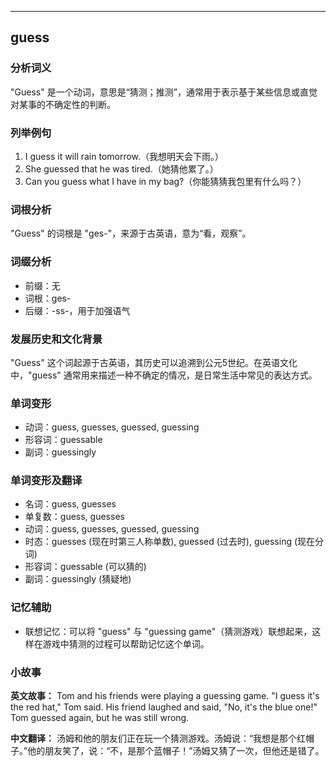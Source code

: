 
---------------
## guess
### 分析词义
"Guess" 是一个动词，意思是“猜测；推测”，通常用于表示基于某些信息或直觉对某事的不确定性的判断。

### 列举例句
1. I guess it will rain tomorrow.（我想明天会下雨。）
2. She guessed that he was tired.（她猜他累了。）
3. Can you guess what I have in my bag?（你能猜猜我包里有什么吗？）

### 词根分析
"Guess" 的词根是 "ges-"，来源于古英语，意为“看，观察”。

### 词缀分析
- 前缀：无
- 词根：ges-
- 后缀：-ss-，用于加强语气

### 发展历史和文化背景
"Guess" 这个词起源于古英语，其历史可以追溯到公元5世纪。在英语文化中，"guess" 通常用来描述一种不确定的情况，是日常生活中常见的表达方式。

### 单词变形
- 动词：guess, guesses, guessed, guessing
- 形容词：guessable
- 副词：guessingly

### 单词变形及翻译
- 名词：guess, guesses
- 单复数：guess, guesses
- 动词：guess, guesses, guessed, guessing
- 时态：guesses (现在时第三人称单数), guessed (过去时), guessing (现在分词)
- 形容词：guessable (可以猜的)
- 副词：guessingly (猜疑地)

### 记忆辅助
- 联想记忆：可以将 "guess" 与 "guessing game"（猜测游戏）联想起来，这样在游戏中猜测的过程可以帮助记忆这个单词。

### 小故事
**英文故事：**
Tom and his friends were playing a guessing game. "I guess it's the red hat," Tom said. His friend laughed and said, "No, it's the blue one!" Tom guessed again, but he was still wrong.

**中文翻译：**
汤姆和他的朋友们正在玩一个猜测游戏。汤姆说：“我想是那个红帽子。”他的朋友笑了，说：“不，是那个蓝帽子！”汤姆又猜了一次，但他还是错了。

